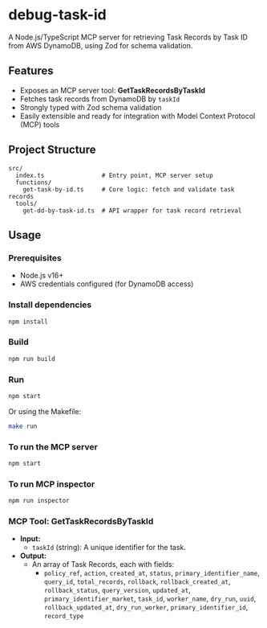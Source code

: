 # debug-task-id

A Node.js/TypeScript MCP server for retrieving Task Records by Task ID from AWS DynamoDB, using Zod for schema validation.

## Features

- Exposes an MCP server tool: **GetTaskRecordsByTaskId**
- Fetches task records from DynamoDB by `taskId`
- Strongly typed with Zod schema validation
- Easily extensible and ready for integration with Model Context Protocol (MCP) tools

## Project Structure

```
src/
  index.ts                # Entry point, MCP server setup
  functions/
    get-task-by-id.ts     # Core logic: fetch and validate task records
  tools/
    get-dd-by-task-id.ts  # API wrapper for task record retrieval
```

## Usage

### Prerequisites

- Node.js v16+
- AWS credentials configured (for DynamoDB access)

### Install dependencies

```sh
npm install
```

### Build

```sh
npm run build
```

### Run

```sh
npm start
```

Or using the Makefile:

```sh
make run
```

### To run the MCP server

```sh
npm start
```

### To run MCP inspector

```sh
npm run inspector
```

### MCP Tool: GetTaskRecordsByTaskId

- **Input:**  
  - `taskId` (string): A unique identifier for the task.
- **Output:**  
  - An array of Task Records, each with fields:
    - `policy_ref`, `action`, `created_at`, `status`, `primary_identifier_name`, `query_id`, `total_records`, `rollback`, `rollback_created_at`, `rollback_status`, `query_version`, `updated_at`, `primary_identifier_market`, `task_id`, `worker_name`, `dry_run`, `uuid`, `rollback_updated_at`, `dry_run_worker`, `primary_identifier_id`, `record_type`
